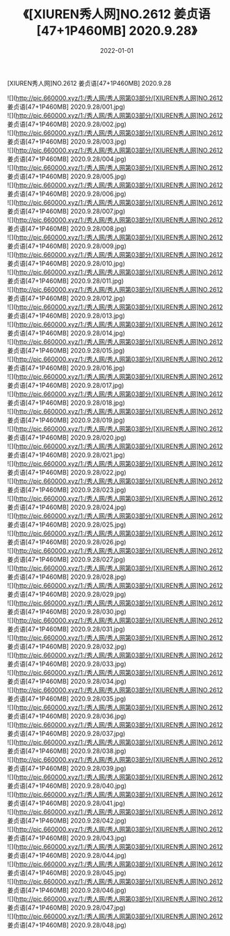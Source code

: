 ﻿---
layout: post
title:  《[XIUREN秀人网]NO.2612 姜贞语[47+1P460MB] 2020.9.28》
date:   2022-01-01
img: http://pic.660000.xyz/1:/秀人网/秀人网第03部分/[XIUREN秀人网]NO.2612 姜贞语[47+1P460MB] 2020.9.28/000.jpg
categories: [美女, 清纯, 唯美]
---

[XIUREN秀人网]NO.2612 姜贞语[47+1P460MB] 2020.9.28

 ![](http://pic.660000.xyz/1:/秀人网/秀人网第03部分/[XIUREN秀人网]NO.2612 姜贞语[47+1P460MB] 2020.9.28/001.jpg) <br>![](http://pic.660000.xyz/1:/秀人网/秀人网第03部分/[XIUREN秀人网]NO.2612 姜贞语[47+1P460MB] 2020.9.28/002.jpg) <br>![](http://pic.660000.xyz/1:/秀人网/秀人网第03部分/[XIUREN秀人网]NO.2612 姜贞语[47+1P460MB] 2020.9.28/003.jpg) <br>![](http://pic.660000.xyz/1:/秀人网/秀人网第03部分/[XIUREN秀人网]NO.2612 姜贞语[47+1P460MB] 2020.9.28/004.jpg) <br>![](http://pic.660000.xyz/1:/秀人网/秀人网第03部分/[XIUREN秀人网]NO.2612 姜贞语[47+1P460MB] 2020.9.28/005.jpg) <br>![](http://pic.660000.xyz/1:/秀人网/秀人网第03部分/[XIUREN秀人网]NO.2612 姜贞语[47+1P460MB] 2020.9.28/006.jpg) <br>![](http://pic.660000.xyz/1:/秀人网/秀人网第03部分/[XIUREN秀人网]NO.2612 姜贞语[47+1P460MB] 2020.9.28/007.jpg) <br>![](http://pic.660000.xyz/1:/秀人网/秀人网第03部分/[XIUREN秀人网]NO.2612 姜贞语[47+1P460MB] 2020.9.28/008.jpg) <br>![](http://pic.660000.xyz/1:/秀人网/秀人网第03部分/[XIUREN秀人网]NO.2612 姜贞语[47+1P460MB] 2020.9.28/009.jpg) <br>![](http://pic.660000.xyz/1:/秀人网/秀人网第03部分/[XIUREN秀人网]NO.2612 姜贞语[47+1P460MB] 2020.9.28/010.jpg) <br>![](http://pic.660000.xyz/1:/秀人网/秀人网第03部分/[XIUREN秀人网]NO.2612 姜贞语[47+1P460MB] 2020.9.28/011.jpg) <br>![](http://pic.660000.xyz/1:/秀人网/秀人网第03部分/[XIUREN秀人网]NO.2612 姜贞语[47+1P460MB] 2020.9.28/012.jpg) <br>![](http://pic.660000.xyz/1:/秀人网/秀人网第03部分/[XIUREN秀人网]NO.2612 姜贞语[47+1P460MB] 2020.9.28/013.jpg) <br>![](http://pic.660000.xyz/1:/秀人网/秀人网第03部分/[XIUREN秀人网]NO.2612 姜贞语[47+1P460MB] 2020.9.28/014.jpg) <br>![](http://pic.660000.xyz/1:/秀人网/秀人网第03部分/[XIUREN秀人网]NO.2612 姜贞语[47+1P460MB] 2020.9.28/015.jpg) <br>![](http://pic.660000.xyz/1:/秀人网/秀人网第03部分/[XIUREN秀人网]NO.2612 姜贞语[47+1P460MB] 2020.9.28/016.jpg) <br>![](http://pic.660000.xyz/1:/秀人网/秀人网第03部分/[XIUREN秀人网]NO.2612 姜贞语[47+1P460MB] 2020.9.28/017.jpg) <br>![](http://pic.660000.xyz/1:/秀人网/秀人网第03部分/[XIUREN秀人网]NO.2612 姜贞语[47+1P460MB] 2020.9.28/018.jpg) <br>![](http://pic.660000.xyz/1:/秀人网/秀人网第03部分/[XIUREN秀人网]NO.2612 姜贞语[47+1P460MB] 2020.9.28/019.jpg) <br>![](http://pic.660000.xyz/1:/秀人网/秀人网第03部分/[XIUREN秀人网]NO.2612 姜贞语[47+1P460MB] 2020.9.28/020.jpg) <br>![](http://pic.660000.xyz/1:/秀人网/秀人网第03部分/[XIUREN秀人网]NO.2612 姜贞语[47+1P460MB] 2020.9.28/021.jpg) <br>![](http://pic.660000.xyz/1:/秀人网/秀人网第03部分/[XIUREN秀人网]NO.2612 姜贞语[47+1P460MB] 2020.9.28/022.jpg) <br>![](http://pic.660000.xyz/1:/秀人网/秀人网第03部分/[XIUREN秀人网]NO.2612 姜贞语[47+1P460MB] 2020.9.28/023.jpg) <br>![](http://pic.660000.xyz/1:/秀人网/秀人网第03部分/[XIUREN秀人网]NO.2612 姜贞语[47+1P460MB] 2020.9.28/024.jpg) <br>![](http://pic.660000.xyz/1:/秀人网/秀人网第03部分/[XIUREN秀人网]NO.2612 姜贞语[47+1P460MB] 2020.9.28/025.jpg) <br>![](http://pic.660000.xyz/1:/秀人网/秀人网第03部分/[XIUREN秀人网]NO.2612 姜贞语[47+1P460MB] 2020.9.28/026.jpg) <br>![](http://pic.660000.xyz/1:/秀人网/秀人网第03部分/[XIUREN秀人网]NO.2612 姜贞语[47+1P460MB] 2020.9.28/027.jpg) <br>![](http://pic.660000.xyz/1:/秀人网/秀人网第03部分/[XIUREN秀人网]NO.2612 姜贞语[47+1P460MB] 2020.9.28/028.jpg) <br>![](http://pic.660000.xyz/1:/秀人网/秀人网第03部分/[XIUREN秀人网]NO.2612 姜贞语[47+1P460MB] 2020.9.28/029.jpg) <br>![](http://pic.660000.xyz/1:/秀人网/秀人网第03部分/[XIUREN秀人网]NO.2612 姜贞语[47+1P460MB] 2020.9.28/030.jpg) <br>![](http://pic.660000.xyz/1:/秀人网/秀人网第03部分/[XIUREN秀人网]NO.2612 姜贞语[47+1P460MB] 2020.9.28/031.jpg) <br>![](http://pic.660000.xyz/1:/秀人网/秀人网第03部分/[XIUREN秀人网]NO.2612 姜贞语[47+1P460MB] 2020.9.28/032.jpg) <br>![](http://pic.660000.xyz/1:/秀人网/秀人网第03部分/[XIUREN秀人网]NO.2612 姜贞语[47+1P460MB] 2020.9.28/033.jpg) <br>![](http://pic.660000.xyz/1:/秀人网/秀人网第03部分/[XIUREN秀人网]NO.2612 姜贞语[47+1P460MB] 2020.9.28/034.jpg) <br>![](http://pic.660000.xyz/1:/秀人网/秀人网第03部分/[XIUREN秀人网]NO.2612 姜贞语[47+1P460MB] 2020.9.28/035.jpg) <br>![](http://pic.660000.xyz/1:/秀人网/秀人网第03部分/[XIUREN秀人网]NO.2612 姜贞语[47+1P460MB] 2020.9.28/036.jpg) <br>![](http://pic.660000.xyz/1:/秀人网/秀人网第03部分/[XIUREN秀人网]NO.2612 姜贞语[47+1P460MB] 2020.9.28/037.jpg) <br>![](http://pic.660000.xyz/1:/秀人网/秀人网第03部分/[XIUREN秀人网]NO.2612 姜贞语[47+1P460MB] 2020.9.28/038.jpg) <br>![](http://pic.660000.xyz/1:/秀人网/秀人网第03部分/[XIUREN秀人网]NO.2612 姜贞语[47+1P460MB] 2020.9.28/039.jpg) <br>![](http://pic.660000.xyz/1:/秀人网/秀人网第03部分/[XIUREN秀人网]NO.2612 姜贞语[47+1P460MB] 2020.9.28/040.jpg) <br>![](http://pic.660000.xyz/1:/秀人网/秀人网第03部分/[XIUREN秀人网]NO.2612 姜贞语[47+1P460MB] 2020.9.28/041.jpg) <br>![](http://pic.660000.xyz/1:/秀人网/秀人网第03部分/[XIUREN秀人网]NO.2612 姜贞语[47+1P460MB] 2020.9.28/042.jpg) <br>![](http://pic.660000.xyz/1:/秀人网/秀人网第03部分/[XIUREN秀人网]NO.2612 姜贞语[47+1P460MB] 2020.9.28/043.jpg) <br>![](http://pic.660000.xyz/1:/秀人网/秀人网第03部分/[XIUREN秀人网]NO.2612 姜贞语[47+1P460MB] 2020.9.28/044.jpg) <br>![](http://pic.660000.xyz/1:/秀人网/秀人网第03部分/[XIUREN秀人网]NO.2612 姜贞语[47+1P460MB] 2020.9.28/045.jpg) <br>![](http://pic.660000.xyz/1:/秀人网/秀人网第03部分/[XIUREN秀人网]NO.2612 姜贞语[47+1P460MB] 2020.9.28/046.jpg) <br>![](http://pic.660000.xyz/1:/秀人网/秀人网第03部分/[XIUREN秀人网]NO.2612 姜贞语[47+1P460MB] 2020.9.28/047.jpg) <br>![](http://pic.660000.xyz/1:/秀人网/秀人网第03部分/[XIUREN秀人网]NO.2612 姜贞语[47+1P460MB] 2020.9.28/048.jpg) <br>